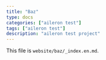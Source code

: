 ```yaml
---
title: "Baz"
type: docs
categories: ["aileron test"]
tags: ["aileron test"]
description: "aileron test project"
---
```


This file is `website/baz/_index.en.md`.
